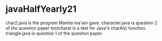 # javaHalfYearly21

char2.java is the program Mamta ma'am gave.
character.java is question 2 of the question paper
testcharat is a test for Java's charAt() function.
triangle.java is question 1 of the question paper.
